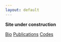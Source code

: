 ```yaml
---
layout: default
---
```


**Site under construction**

[Bio](./another-page.html)    [Publications](./another-page.html)     [Codes](./another-page.html)
